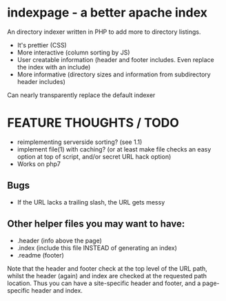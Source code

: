 # indexpage - a better apache index

An directory indexer written in PHP to add more to directory listings. 

* It's prettier (CSS) 
* More interactive (column sorting by JS) 
* User creatable information (header and footer includes. Even replace the index with an include)
* More informative (directory sizes and information from subdirectory header includes)

Can nearly transparently replace the default indexer

# FEATURE THOUGHTS / TODO

* reimplementing serverside sorting? (see 1.1)
* implement file(1) with caching? (or at least make file checks an easy option at top of script, and/or secret URL hack option)
* Works on php7


## Bugs

* If the URL lacks a trailing slash, the URL gets messy


## Other helper files you may want to have:

* .header (info above the page)
* .index (include this file INSTEAD of generating an index)
* .readme (footer)

Note that the header and footer check at the top level of the URL path,
whilst the header (again) and index are checked at the requested path
location. Thus you can have a site-specific header and footer, and a 
page-specific header and index. 


